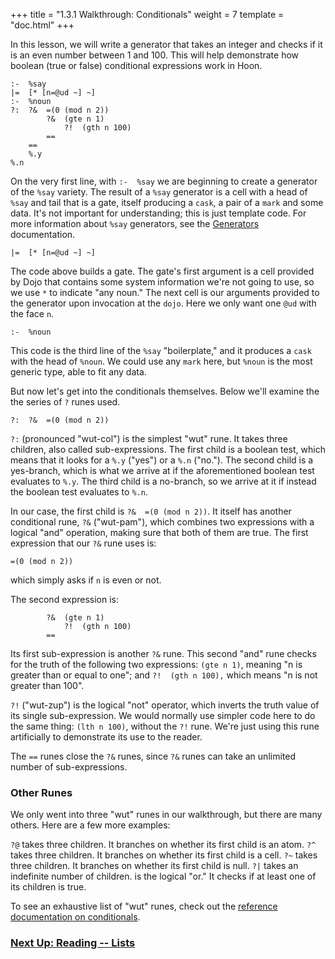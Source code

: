 +++
title = "1.3.1 Walkthrough: Conditionals"
weight = 7
template = "doc.html"
+++

In this lesson, we will write a generator that takes an integer and checks if it is an even number between 1 and 100. This will help demonstrate how boolean (true or false) conditional expressions work in Hoon.

```
:-  %say
|=  [* [n=@ud ~] ~]
:-  %noun
?:  ?&  =(0 (mod n 2))
        ?&  (gte n 1)
            ?!  (gth n 100)
        ==
    ==
    %.y
%.n
```

On the very first line, with `:-  %say` we are beginning to create a generator of the `%say` variety. The result of a `%say` generator is a cell with a head of `%say` and tail that is a gate, itself producing a `cask`, a pair of a `mark` and some data. It's not important for understanding; this is just template code. For more information about `%say` generators, see the [Generators](../generators) documentation.

```
|=  [* [n=@ud ~] ~]
```

The code above builds a gate. The gate's first argument is a cell provided by Dojo that contains some system information we're not going to use, so we use `*` to indicate "any noun." The next cell is our arguments provided to the generator upon invocation at the `dojo`. Here we only want one `@ud` with the face `n`.

```
:-  %noun
```

This code is the third line of the `%say` "boilerplate," and it produces a `cask` with the head of `%noun`. We could use any `mark` here, but `%noun` is the most generic type, able to fit any data.

But now let's get into the conditionals themselves. Below we'll examine the the series of `?` runes used.

```
?:  ?&  =(0 (mod n 2))
```

`?:` (pronounced "wut-col") is the simplest "wut" rune. It takes three children, also called sub-expressions. The first child is a boolean test, which means that it looks for a `%.y` ("yes") or a `%.n` ("no."). The second child is a yes-branch, which is what we arrive at if the aforementioned boolean test evaluates to `%.y`. The third child is a no-branch, so we arrive at it if instead the boolean test evaluates to `%.n`.

In our case, the first child is `?&  =(0 (mod n 2))`. It itself has another conditional rune, `?&` ("wut-pam"), which combines two expressions with a logical "and" operation, making sure that both of them are true. The first expression that our `?&` rune uses is:

```
=(0 (mod n 2))
```

which simply asks if `n` is even or not.

The second expression is:

```
        ?&  (gte n 1)
            ?!  (gth n 100)
        ==
```

Its first sub-expression is another `?&` rune. This second "and" rune checks for the truth of the following two expressions: `(gte n 1)`, meaning "n is greater than or equal to one"; and `?!  (gth n 100),` which means "n is not greater than 100".

`?!` ("wut-zup") is the logical "not" operator, which inverts the truth value of its single sub-expression. We would normally use simpler code here to do the same thing: `(lth n 100)`, without the `?!` rune. We're just using this rune artificially to demonstrate its use to the reader.

The `==` runes close the `?&` runes, since `?&` runes can take an unlimited number of sub-expressions.

### Other Runes

We only went into three "wut" runes in our walkthrough, but there are many others. Here are a few more examples:

`?@` takes three children. It branches on whether its first child is an atom.
`?^` takes three children. It branches on whether its first child is a cell.
`?~` takes three children. It branches on whether its first child is null.
`?|` takes an indefinite number of children. is the logical "or." It checks if at least one of its children is true.

To see an exhaustive list of "wut" runes, check out the [reference documentation on conditionals](/docs/reference/hoon-expressions/rune/wut/).

### [Next Up: Reading -- Lists](../lists)
